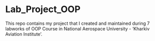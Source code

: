 # Lab_Project_OOP
This repo contains my project that I created and maintained during 7 labworks of OOP Course in National Aerospace University - ‘Kharkiv Aviation Institute’.
